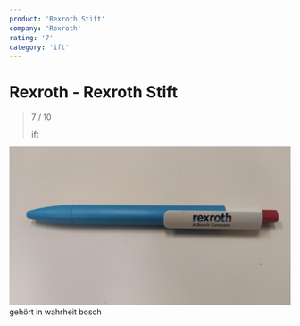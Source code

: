 ```yaml
---
product: 'Rexroth Stift'
company: 'Rexroth'
rating: '7'
category: 'ift'
---
```


# Rexroth - Rexroth Stift
>
> 7 / 10
>
> ift

![Rexroth Stift](./assets/rexroth-rexroth-stift-6d6fac1c-21c0-4a4b-9696-55a62fea1071.jpg)
gehört in wahrheit bosch
